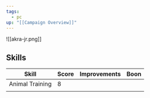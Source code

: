 ```yaml
---
tags:
  - pc
up: "[[Campaign Overview]]"
---
```


![[akra-jr.png]] 

## Skills

| Skill           | Score | Improvements | Boon |
| --------------- | ----- | ------------ | ---- |
| Animal Training | 8     |              |      |
|                 |       |              |      |


